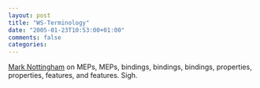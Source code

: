 ```yaml
---
layout: post
title: "WS-Terminology"
date: "2005-01-23T10:53:00+01:00"
comments: false
categories: 
---
```


<p><a href="http://www.mnot.net/blog/2005/01/23/terminology">Mark Nottingham</a> on MEPs, MEPs, bindings, bindings, bindings, properties, properties, features, and features. Sigh.</p>



